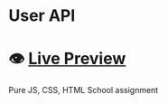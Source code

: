 # User API
# 👁️ [**Live Preview**](https://toobi-jpg.github.io/KURS2Uppgift2/)
Pure JS, CSS, HTML
School assignment
